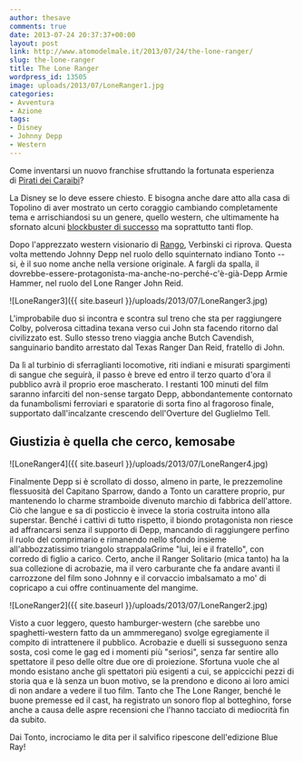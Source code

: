 ```yaml
---
author: thesave
comments: true
date: 2013-07-24 20:37:37+00:00
layout: post
link: http://www.atomodelmale.it/2013/07/24/the-lone-ranger/
slug: the-lone-ranger
title: The Lone Ranger
wordpress_id: 13505
image: uploads/2013/07/LoneRanger1.jpg
categories:
- Avventura
- Azione
tags:
- Disney
- Johnny Depp
- Western
---
```


Come inventarsi un nuovo franchise sfruttando la fortunata esperienza di [Pirati dei Caraibi](/2007/06/01/dritti-alla-meta-e-conquista-la-preda-la-trilogia-di-pirati-dei-caraibi/)?

La Disney se lo deve essere chiesto. E bisogna anche dare atto alla casa di Topolino di aver mostrato un certo coraggio cambiando completamente tema e arrischiandosi su un genere, quello western, che ultimamente ha sfornato alcuni [blockbuster di successo](/2013/02/12/django-unchained/) ma soprattutto tanti flop.

Dopo l'apprezzato western visionario di [Rango](/2011/03/29/rango/), Verbinski ci riprova. Questa volta mettendo Johnny Depp nel ruolo dello squinternato indiano Tonto -- si, è il suo nome anche nella versione originale. A fargli da spalla, il dovrebbe-essere-protagonista-ma-anche-no-perché-c'è-già-Depp Armie Hammer, nel ruolo del Lone Ranger John Reid.

![LoneRanger3]({{ site.baseurl }}/uploads/2013/07/LoneRanger3.jpg)

L'improbabile duo si incontra e scontra sul treno che sta per raggiungere Colby, polverosa cittadina texana verso cui John sta facendo ritorno dal civilizzato est. Sullo stesso treno viaggia anche Butch Cavendish, sanguinario bandito arrestato dal Texas Ranger Dan Reid, fratello di John.

Da lì al turbinio di sferraglianti locomotive, riti indiani e misurati spargimenti di sangue che seguirà, il passo è breve ed entro il terzo quarto d'ora il pubblico avrà il proprio eroe mascherato. I restanti 100 minuti del film saranno infarciti del non-sense targato Depp, abbondantemente contornato da funambolismi ferroviari e sparatorie di sorta fino al fragoroso finale, supportato dall'incalzante crescendo dell'Overture del Guglielmo Tell.

## Giustizia è quella che cerco, kemosabe

![LoneRanger4]({{ site.baseurl }}/uploads/2013/07/LoneRanger4.jpg)

Finalmente Depp si è scrollato di dosso, almeno in parte, le prezzemoline flessuosità del Capitano Sparrow, dando a Tonto un carattere proprio, pur mantenendo lo charme stramboide divenuto marchio di fabbrica dell'attore. Ciò che langue e sa di posticcio è invece la storia costruita intono alla superstar. Benché i cattivi di tutto rispetto, il biondo protagonista non riesce ad affrancarsi senza il supporto di Depp, mancando di raggiungere perfino il ruolo del comprimario e rimanendo nello sfondo insieme all'abbozzatissimo triangolo strappalaGrime "lui, lei e il fratello", con corredo di figlio a carico. Certo, anche il Ranger Solitario (mica tanto) ha la sua collezione di acrobazie, ma il vero carburante che fa andare avanti il carrozzone del film sono Johnny e il corvaccio imbalsamato a mo' di copricapo a cui offre continuamente del mangime.

![LoneRanger2]({{ site.baseurl }}/uploads/2013/07/LoneRanger2.jpg)

Visto a cuor leggero, questo hamburger-western (che sarebbe uno spaghetti-western fatto da un ammmeregano) svolge egregiamente il compito di intrattenere il pubblico. Acrobazie e duelli si susseguono senza sosta, così come le gag ed i momenti più "seriosi", senza far sentire allo spettatore il peso delle oltre due ore di proiezione. Sfortuna vuole che al mondo esistano anche gli spettatori più esigenti a cui, se appiccichi pezzi di storia qua e là senza un buon motivo, se la prendono e dicono ai loro amici di non andare a vedere il tuo film. Tanto che The Lone Ranger, benché le buone premesse ed il cast, ha registrato un sonoro flop al botteghino, forse anche a causa delle aspre recensioni che l'hanno tacciato di mediocrità fin da subito.

Dai Tonto, incrociamo le dita per il salvifico ripescone dell'edizione Blue Ray!
